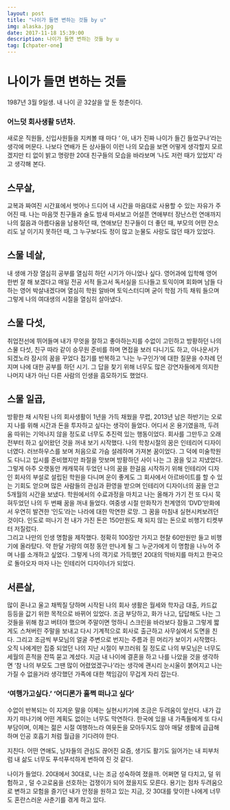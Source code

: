 ```yaml
---
layout: post
title: "나이가 들면 변하는 것들 by u"
img: alaska.jpg
date: 2017-11-18 15:39:00 
description: 나이가 들면 변하는 것들 by u
tag: [chpater-one]
---
```




# 나이가 들면 변하는 것들

1987년 3월 9일생. 내 나이 곧 32살을 앞 둔 청춘이다.
### 어느덧 회사생활 5년차. 
새로운 직원들, 신입사원들을 지켜볼 때 마다 ‘ 아, 내가 진짜 나이가 들긴 들었구나’라는 생각에 머문다. 나보다 연배가 든 상사들이 이런 나의 모습을 보면 어떻게 생각할지 모르겠지만 티 없이 밝고 명랑한 20대 친구들의 모습을 바라보며 ‘나도 저런 때가 있었지’ 라고 생각해 본다. 

## 스무살, 
교복과 짜여진 시간표에서 벗어나 드디어 내 시간을 마음대로 사용할 수 있는 자유가 주어진 때. 나는 마음껏 친구들과 술도 밤새 마셔보고 어설픈 연애부터 장난스런 연애까지 나의 젊음과 아름다움을 남용하던 때, 연애보단 친구들이 더 좋던 때, 부모의 어떤 잔소리도 날 이기지 못하던 때, 그 누구보다도 정이 많고 눈물도 사랑도 많던 때가 있었다. 

## 스물 네살, 
내 생애 가장 열심히 공부를 열심히 하던 시기가 아니었나 싶다. 영어과에 입학해 영어 한번 잘 해 보겠다고 매일 전공 서적 들고서 독서실을 드나들고 토익이며 회화며 남들 다 하는 영어 박살내겠다며 열심히 학원 알바며 토익스터디며 굳이 학점 가득 채워 들으며 그렇게 나의 여대생의 시절을 열심히 살아냈다.

## 스물 다섯, 
취업전선에 뛰어들며 내가 무엇을 잘하고 좋아하는지를 수없이 고민하고 방황하던 나의 스물 다섯, 친구 따라 같이 승무원 준비를 하며 면접을 보러 다니기도 하고, 아나운서가 되겠노라 잠시의 꿈을 꾸었다 접기를 반복하고 ‘나는 누구인가’에 대한 질문을 수차례 던지며 나에 대한 공부를 하던 시기. 그 답을 찾기 위해 너무도 많은 강연자들에게 의지한 나머지 내가 아닌 다른 사람의 인생을 흠모하기도 했었다. 


## 스물 일곱,
방황한 채 시작된 나의 회사생활이 1년을 가득 채웠을 무렵, 2013년 남은 하반기는 오로지 나를 위해 시간과 돈을 투자하고 싶다는 생각이 들었다. 
어디서 온 용기였을까, 두려움 따위는 기억나지 않을 정도로 너무도 추진력 있는 행동이었다.
회사를 그만두고 오래 전부터 하고 싶어왔던 것을 꺼내 보기 시작했다.
나의 학창시절의 꿈은 인테리어 디자이너였다.
러브하우스를 보며 처음으로 가슴 설레하며 가져본 꿈이었다. 그 덕에 미술학원도 다니고 입시를 준비했지만 좌절을 맛보며 방황하던 사이 나는 그 꿈을 잊고 지냈었다. 그렇게 아주 오랫동안 캐캐묵혀 두었던 나의 꿈을 한걸음 시작하기 위해 인테리어 디자인 회사의 부설로 설립된 학원을 다니며 운이 좋게도 그 회사에서 아르바이트를 할 수 있는 기회도 얻으며 많은 사람들의 관심과 환영을 받으며 인테리어 디자이너의 꿈을 안고 5개월의 시간을 보냈다.
학원에서의 수료과정을 마치고 나는 올해가 가기 전 또 다시 묵혀두었던 나의 두 번째 꿈을 꺼내
들었다. 
여중생 시절 만화작가 천계영의 ‘DVD’만화에서 우연히 발견한 ‘인도’라는 나라에 대한 막연한 로망. 그 꿈을 마침내 실현시켜보려던 것이다. 
인도로 떠나기 전 내가 가진 돈은 150만원도 채 되지 않는 돈으로 비행기 티켓부터 저질렀다.  
그리고 나만의 인생 명함을 제작했다. 정확히 100장만 가지고 현찰 60만원만 들고 비행기에 올라탔다. 약 한달 가량의 여정 동안 만나게 될 그 누군가에게 이 명함을 나누어 주며 나를 소개하고 싶었다. 그렇게 나의 객기로 가득했던 20대의 막바지를 마치고 한국으로 돌아오자 마자 나는 인테리어 디자이너가 되었다. 


## 서른살,
많이 혼나고 울고 채찍질 당하며 시작된 나의 회사 생활은 월세와 학자금 대출, 카드값 등등을 값기 위한 목적으로 바뀌어 있었다. 조금 부당하고, 화가 나고, 답답해도 나는 그것들을 위해 참고 버텨야 했으며 주말이면 멍하니 스크린을 바라보다 잠들고 그렇게 짧게도 스쳐버린 주말을 보내고 다시 기계적으로 회사로 출근하고 사무실에서 도면을 친다. 그리고 조금씩 부모님의 얼굴 주변으로 번지는 주름과 흰 머리가 보이기 시작했다. 오직 나에게만 집중 되었던 나의 지난 시절이 부끄러워 질 정도로 나의 부모님은 너무도 세월의 흔적을 잔뜩 묻고 계셨다. 지금 내 나이에 결혼을 하고 나를 나았을 것을 생각하면 ‘참 나의 부모도 그땐 많이 어렸었겠구나’라는 생각에 괜시리 눈시울이 붉어지고 나는 가질 수 없을거라 생각했던 가족에 대한 책임감이 무겁게 자리 잡는다. 

### ‘여행가고싶다.’ ‘어디론가 훌쩍 떠나고 싶다’

수없이 반복되는 이 지겨운 말을 이제는 실현시키기에 조금은 두려움이 앞선다. 
내가 갑자기 떠나기에 어떤 계획도 없이는 너무도 막연하다. 한국에 있을 내 가족들에게 또 다시 부담이며, 이제는 젊은 시절 여행하느라 여윳돈을 모아두지도 않아 매달 생활에 급급해 하며 인공 호흡기 처럼 월급을 기다려야 한다.

지친다. 어떤 연애도, 남자들의 관심도 끊어진 요즘, 생기도 활기도 잃어가는 내 피부처럼 내 삶도 너무도 푸석푸석하게 변하여 진 것 같다.

나이가 들었다.
20대에서 30대로, 나는 조금 성숙하여 졌을까. 어쩌면 덜 다치고, 덜 위험하고 , 덜 수고로움을 선호하는 겁쟁이가 되어 졌을지도 모른다. 
용기는 점차 두려움으로 변하고 모험을 즐기던 내가 안정을 원하고 있는 지금,
갓 30대를 맞이한 나에게 너무도 혼란스러운 사춘기를 겪게 하고 있다.
